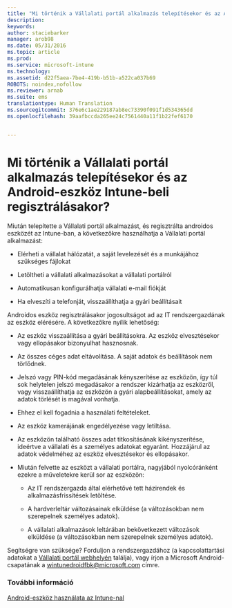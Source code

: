 ```yaml
---
title: "Mi történik a Vállalati portál alkalmazás telepítésekor és az Android-eszköz Intune-beli regisztrálásakor? | Microsoft Intune"
description: 
keywords: 
author: staciebarker
manager: arob98
ms.date: 05/31/2016
ms.topic: article
ms.prod: 
ms.service: microsoft-intune
ms.technology: 
ms.assetid: d22f5aea-7be4-419b-b51b-a522ca037b69
ROBOTS: noindex,nofollow
ms.reviewer: arnab
ms.suite: ems
translationtype: Human Translation
ms.sourcegitcommit: 376e6c1ae229187ab8ec73390f091f1d534365dd
ms.openlocfilehash: 39aafbccda265ee24c7561440a11f1b22fef6170


---
```



# Mi történik a Vállalati portál alkalmazás telepítésekor és az Android-eszköz Intune-beli regisztrálásakor?

Miután telepítette a Vállalati portál alkalmazást, és regisztrálta androidos eszközét az Intune-ban, a következőkre használhatja a Vállalati portál alkalmazást:

-   Elérheti a vállalat hálózatát, a saját levelezését és a munkájához szükséges fájlokat

-   Letöltheti a vállalati alkalmazásokat a vállalati portálról

-   Automatikusan konfigurálhatja vállalati e-mail fiókját

-   Ha elveszíti a telefonját, visszaállíthatja a gyári beállításait

Androidos eszköz regisztrálásakor jogosultságot ad az IT rendszergazdának az eszköz elérésére. A következőkre nyílik lehetőség:

-   Az eszköz visszaállítása a gyári beállításokra. Az eszköz elvesztésekor vagy ellopásakor bizonyulhat hasznosnak.

-   Az összes céges adat eltávolítása. A saját adatok és beállítások nem törlődnek.

-   Jelszó vagy PIN-kód megadásának kényszerítése az eszközön, így túl sok helytelen jelszó megadásakor a rendszer kizárhatja az eszközről, vagy visszaállíthatja az eszközön a gyári alapbeállításokat, amely az adatok törlését is magával vonhatja.

-   Ehhez el kell fogadnia a használati feltételeket.

-   Az eszköz kamerájának engedélyezése vagy letiltása.

-   Az eszközön található összes adat titkosításának kikényszerítése, ideértve a vállalati és a személyes adatokat egyaránt. Hozzájárul az adatok védelméhez az eszköz elvesztésekor és ellopásakor.

-   Miután felvette az eszközt a vállalati portálra, nagyjából nyolcóránként ezekre a műveletekre kerül sor az eszközön:

    -   Az IT rendszergazda által elérhetővé tett házirendek és alkalmazásfrissítések letöltése.

    -   A hardverleltár változásainak elküldése (a változásokban nem szerepelnek személyes adatok).

    -   A vállalati alkalmazások leltárában bekövetkezett változások elküldése (a változásokban nem szerepelnek személyes adatok).

Segítségre van szüksége? Forduljon a rendszergazdához (a kapcsolattartási adatokat a [Vállalati portál webhelyén](http://portal.manage.microsoft.com) találja), vagy írjon a Microsoft Android-csapatának a wintunedroidfbk@microsoft.com címre.


### További információ
[Android-eszköz használata az Intune-nal](using-your-android-device-with-intune.md)


<!--HONumber=Jul16_HO3-->


